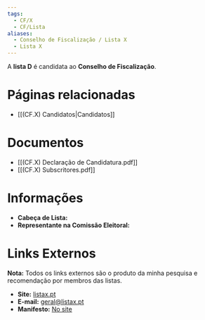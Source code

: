 ```yaml
---
tags:
  - CF/X
  - CF/Lista
aliases:
  - Conselho de Fiscalização / Lista X
  - Lista X
---
```

A **lista D** é candidata ao **Conselho de Fiscalização**.

# Páginas relacionadas

- [[(CF.X) Candidatos|Candidatos]]

# Documentos

- [[(CF.X) Declaração de Candidatura.pdf]]
- [[(CF.X) Subscritores.pdf]]

# Informações

- **Cabeça de Lista:** 
- **Representante na Comissão Eleitoral:** 

# Links Externos

**Nota:** Todos os links externos são o produto da minha pesquisa e recomendação por membros das listas.

- **Site:** [listax.pt](https://listax.pt)
- **E-mail:** [geral@listax.pt](mailto:geral@listax.pt)
- **Manifesto:** [No site](https://listax.pt/manifesto-cf/)